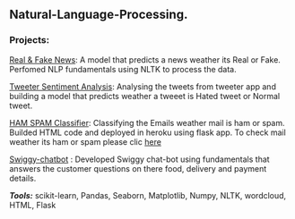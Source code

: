 ## Natural-Language-Processing.

### Projects:

[Real & Fake News](https://github.com/krishnavamshikorpal/Natural-Language-Processing-NLP-portfolio/blob/master/real%20fake/fack%20%20or%20true.ipynb): A model that predicts a news weather its Real or Fake. Perfomed NLP fundamentals using NLTK to process the data.

[Tweeter Sentiment Analysis](https://github.com/krishnavamshikorpal/Natural-Language-Processing-NLP-portfolio/blob/master/Tweeter%20Sentiment%20Analysis/Twitter%20Sentiment%20Analysis.ipynb): Analysing the tweets from tweeter app and building a model that predicts weather a tweeet is Hated tweet or Normal tweet.

[HAM SPAM Classifier](https://github.com/krishnavamshikorpal/Natural-Language-Processing-NLP-portfolio/blob/master/emailclassifier/model.py): Classifying the Emails weather mail is ham or spam. Builded HTML code and deployed in heroku using flask app. To check mail weather its ham or spam please clic [here](https://hamspamclassifier.herokuapp.com/)

[Swiggy-chatbot](https://github.com/krishnavamshikorpal/Natural-Language-Processing-NLP-portfolio/blob/master/Swiggy_chatbot.ipynb) : Developed Swiggy chat-bot using fundamentals that answers the customer questions on there food, delivery and payment details.



***Tools:*** scikit-learn, Pandas, Seaborn, Matplotlib, Numpy, NLTK, wordcloud, HTML, Flask
